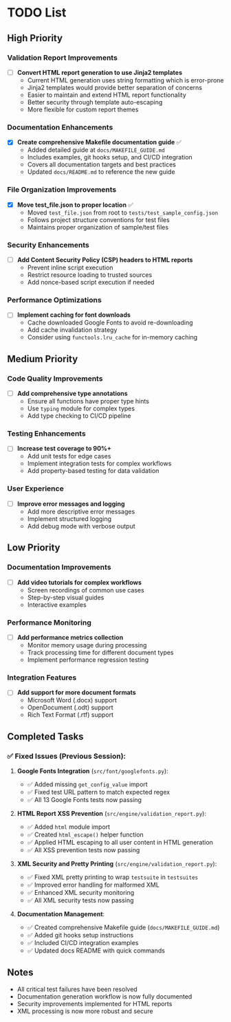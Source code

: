 # TODO List

## High Priority

### Validation Report Improvements

- [ ] **Convert HTML report generation to use Jinja2 templates**
  - Current HTML generation uses string formatting which is error-prone
  - Jinja2 templates would provide better separation of concerns
  - Easier to maintain and extend HTML report functionality
  - Better security through template auto-escaping
  - More flexible for custom report themes

### Documentation Enhancements

- [x] **Create comprehensive Makefile documentation guide** ✅
  - Added detailed guide at `docs/MAKEFILE_GUIDE.md`
  - Includes examples, git hooks setup, and CI/CD integration
  - Covers all documentation targets and best practices
  - Updated `docs/README.md` to reference the new guide

### File Organization Improvements

- [x] **Move test_file.json to proper location** ✅
  - Moved `test_file.json` from root to `tests/test_sample_config.json`
  - Follows project structure conventions for test files
  - Maintains proper organization of sample/test files

### Security Enhancements

- [ ] **Add Content Security Policy (CSP) headers to HTML reports**
  - Prevent inline script execution
  - Restrict resource loading to trusted sources
  - Add nonce-based script execution if needed

### Performance Optimizations

- [ ] **Implement caching for font downloads**
  - Cache downloaded Google Fonts to avoid re-downloading
  - Add cache invalidation strategy
  - Consider using `functools.lru_cache` for in-memory caching

## Medium Priority

### Code Quality Improvements

- [ ] **Add comprehensive type annotations**
  - Ensure all functions have proper type hints
  - Use `typing` module for complex types
  - Add type checking to CI/CD pipeline

### Testing Enhancements

- [ ] **Increase test coverage to 90%+**
  - Add unit tests for edge cases
  - Implement integration tests for complex workflows
  - Add property-based testing for data validation

### User Experience

- [ ] **Improve error messages and logging**
  - Add more descriptive error messages
  - Implement structured logging
  - Add debug mode with verbose output

## Low Priority

### Documentation Improvements

- [ ] **Add video tutorials for complex workflows**
  - Screen recordings of common use cases
  - Step-by-step visual guides
  - Interactive examples

### Performance Monitoring

- [ ] **Add performance metrics collection**
  - Monitor memory usage during processing
  - Track processing time for different document types
  - Implement performance regression testing

### Integration Features

- [ ] **Add support for more document formats**
  - Microsoft Word (.docx) support
  - OpenDocument (.odt) support
  - Rich Text Format (.rtf) support

## Completed Tasks

### ✅ **Fixed Issues (Previous Session):**

1. **Google Fonts Integration** (`src/font/googlefonts.py`):
   - ✅ Added missing `get_config_value` import
   - ✅ Fixed test URL pattern to match expected regex
   - ✅ All 13 Google Fonts tests now passing

2. **HTML Report XSS Prevention** (`src/engine/validation_report.py`):
   - ✅ Added `html` module import
   - ✅ Created `html_escape()` helper function
   - ✅ Applied HTML escaping to all user content in HTML generation
   - ✅ All XSS prevention tests now passing

3. **XML Security and Pretty Printing** (`src/engine/validation_report.py`):
   - ✅ Fixed XML pretty printing to wrap `testsuite` in `testsuites`
   - ✅ Improved error handling for malformed XML
   - ✅ Enhanced XML security monitoring
   - ✅ All XML security tests now passing

4. **Documentation Management**:
   - ✅ Created comprehensive Makefile guide (`docs/MAKEFILE_GUIDE.md`)
   - ✅ Added git hooks setup instructions
   - ✅ Included CI/CD integration examples
   - ✅ Updated docs README with quick commands

## Notes

- All critical test failures have been resolved
- Documentation generation workflow is now fully documented
- Security improvements implemented for HTML reports
- XML processing is now more robust and secure
